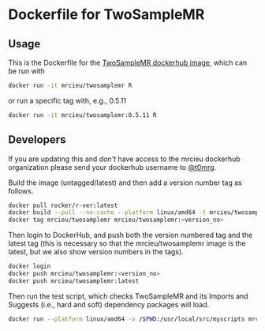 # Dockerfile for TwoSampleMR

## Usage

This is the Dockerfile for the [TwoSampleMR dockerhub image](https://hub.docker.com/r/mrcieu/twosamplemr), which can be run with

```bash
docker run -it mrcieu/twosamplemr R
```

or run a specific tag with, e.g., 0.5.11

```bash
docker run -it mrcieu/twosamplemr:0.5.11 R
```

## Developers

If you are updating this and _don't_ have access to the mrcieu dockerhub organization please send your dockerhub username to [@t0mrg](https://github.com/t0mrg).

Build the image (untagged/latest) and then add a version number tag as follows.

```bash
docker pull rocker/r-ver:latest
docker build --pull --no-cache --platform linux/amd64 -t mrcieu/twosamplemr .
docker tag mrcieu/twosamplemr mrcieu/twosamplemr:<version_no>
```

Then login to DockerHub, and push both the version numbered tag and the latest tag (this is necessary so that the mrcieu/twosamplemr image is the latest, but we also show version numbers in the tags).

```bash
docker login
docker push mrcieu/twosamplemr:<version_no>
docker push mrcieu/twosamplemr:latest
```

Then run the test script, which checks TwoSampleMR and its Imports and Suggests (i.e., hard and soft) dependency packages will load.

```bash
docker run --platform linux/amd64 -v /$PWD:/usr/local/src/myscripts mrcieu/twosamplemr:latest /bin/bash -c "R --vanilla < test.R"
```
